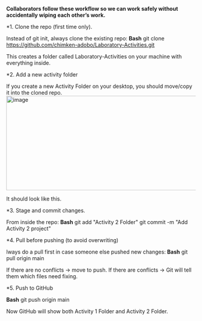 **Collaborators follow these workflow so we can work safely without accidentally wiping each other’s work.**

*1. Clone the repo (first time only).

Instead of git init, always clone the existing repo:
**Bash**
git clone https://github.com/chimken-adobo/Laboratory-Activities.git

This creates a folder called Laboratory-Activities on your machine with everything inside.

*2. Add a new activity folder

If you create a new Activity Folder on your desktop, you should move/copy it into the cloned repo.
<img width="649" height="251" alt="image" src="https://github.com/user-attachments/assets/fb38523e-fe4f-4ad9-a031-8d38e3e062d9" />

It should look like this.

*3. Stage and commit changes.

From inside the repo:
**Bash**
git add "Activity 2 Folder"
git commit -m "Add Activity 2 project"

*4. Pull before pushing (to avoid overwriting)

lways do a pull first in case someone else pushed new changes:
**Bash**
git pull origin main

If there are no conflicts → move to push.
If there are conflicts → Git will tell them which files need fixing.

*5. Push to GitHub

**Bash**
git push origin main

Now GitHub will show both Activity 1 Folder and Activity 2 Folder.

